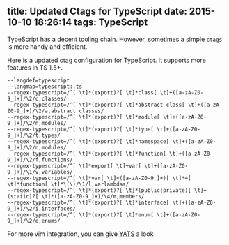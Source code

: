 title: Updated Ctags for TypeScript
date: 2015-10-10 18:26:14
tags: TypeScript
---

TypeScript has a decent tooling chain. However, sometimes a simple `ctags` is more handy and efficient.

Here is a updated ctag configuration for TypeScript. It supports more features in TS 1.5+.


```
--langdef=typescript
--langmap=typescript:.ts
--regex-typescript=/^[ \t]*(export)?[ \t]*class[ \t]+([a-zA-Z0-9_]+)/\2/c,classes/
--regex-typescript=/^[ \t]*(export)?[ \t]*abstract class[ \t]+([a-zA-Z0-9_]+)/\2/a,abstract classes/
--regex-typescript=/^[ \t]*(export)?[ \t]*module[ \t]+([a-zA-Z0-9_]+)/\2/n,modules/
--regex-typescript=/^[ \t]*(export)?[ \t]*type[ \t]+([a-zA-Z0-9_]+)/\2/t,types/
--regex-typescript=/^[ \t]*(export)?[ \t]*namespace[ \t]+([a-zA-Z0-9_]+)/\2/n,modules/
--regex-typescript=/^[ \t]*(export)?[ \t]*function[ \t]+([a-zA-Z0-9_]+)/\2/f,functions/
--regex-typescript=/^[ \t]*export[ \t]+var[ \t]+([a-zA-Z0-9_]+)/\1/v,variables/
--regex-typescript=/^[ \t]*var[ \t]+([a-zA-Z0-9_]+)[ \t]*=[ \t]*function[ \t]*\(\)/\1/l,varlambdas/
--regex-typescript=/^[ \t]*(export)?[ \t]*(public|private)[ \t]+(static)?[ \t]*([a-zA-Z0-9_]+)/\4/m,members/
--regex-typescript=/^[ \t]*(export)?[ \t]*interface[ \t]+([a-zA-Z0-9_]+)/\2/i,interfaces/
--regex-typescript=/^[ \t]*(export)?[ \t]*enum[ \t]+([a-zA-Z0-9_]+)/\2/e,enums/
```

For more vim integration, you can give [YATS](https://github.com/HerringtonDarkholme/yats.vim) a look
